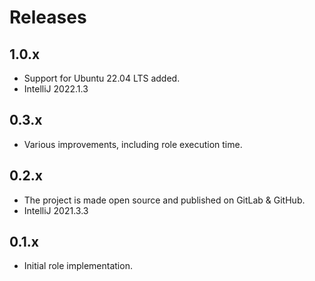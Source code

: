 # Releases

## 1.0.x

- Support for Ubuntu 22.04 LTS added.
- IntelliJ 2022.1.3

## 0.3.x

- Various improvements, including role execution time.

## 0.2.x

- The project is made open source and published on GitLab & GitHub.
- IntelliJ 2021.3.3

## 0.1.x

- Initial role implementation.
